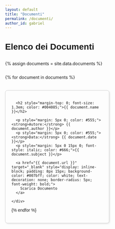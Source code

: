 ```yaml
---
layout: default
title: "Documenti"
permalink: /documenti/
author_id: gabriel
---
```


<h1 style="font-family: Arial, sans-serif; margin-bottom: 30px;">Elenco dei Documenti</h1>

{% assign documents = site.data.documents %}
<div style="display: flex; flex-wrap: wrap; gap: 20px;">

  {% for document in documents %}
    <div style="border: 1px solid #ccc; border-radius: 8px; padding: 20px; width: 300px; box-shadow: 2px 2px 5px rgba(0,0,0,0.1); font-family: Arial, sans-serif;">
      
      <h2 style="margin-top: 0; font-size: 1.3em; color: #004085;">{{ document.name }}</h2>
      
      <p style="margin: 5px 0; color: #555;"><strong>Autore:</strong> {{ document.author }}</p>
      <p style="margin: 5px 0; color: #555;"><strong>Data:</strong> {{ document.date }}</p>
      <p style="margin: 5px 0 15px 0; font-style: italic; color: #666;">{{ document.subject }}</p>
      
      <a href="{{ document.url }}" target="_blank" style="display: inline-block; padding: 8px 15px; background-color: #007bff; color: white; text-decoration: none; border-radius: 5px; font-weight: bold;">
        Scarica Documento
      </a>
      
    </div>
  {% endfor %}

</div>
